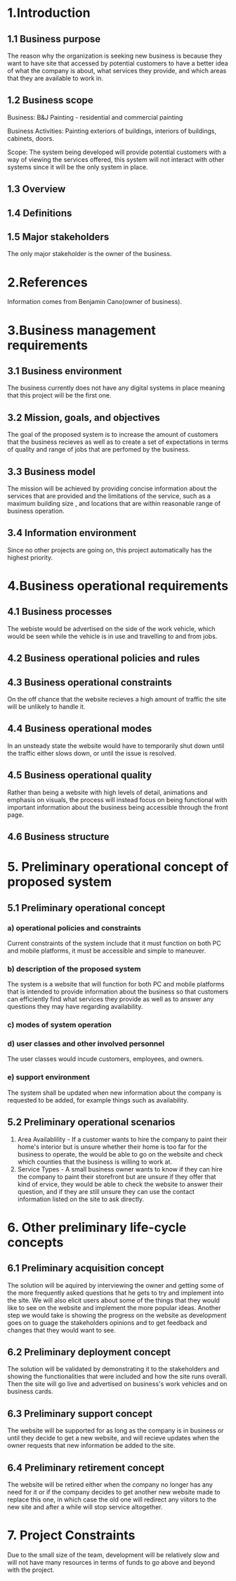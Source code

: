 # 1.Introduction
## 1.1 Business purpose
The reason why the organization is seeking new business is because they want to have site that accessed by potential customers to have a better idea of what the company
is about, what services they provide, and which areas that they are available to work in.
## 1.2 Business scope
Business: B&J Painting - residential and commercial painting

Business Activities: Painting exteriors of buildings, interiors of buildings, cabinets, doors.

Scope: The system being developed will provide potential customers with a way of viewing the services offered, this system will not interact with other systems since
it will be the only system in place.
## 1.3 Overview
## 1.4 Definitions 
## 1.5 Major stakeholders 
The only major stakeholder is the owner of the business.
# 2.References
Information comes from Benjamin Cano(owner of business).
# 3.Business management requirements
## 3.1 Business environment
The business currently does not have any digital systems in place meaning that this project will be the first one.
## 3.2 Mission, goals, and objectives
The goal of the proposed system is to increase the amount of customers that the business recieves as well as to create a set of expectations in terms
of quality and range of jobs that are perfomed by the business.
## 3.3 Business model
The mission will be achieved by providing concise information about the services that are provided and the limitations of the service, such as a maximum building size 
, and locations that are within reasonable range of business operation.
## 3.4 Information environment
Since no other projects are going on, this project automatically has the highest priority.
# 4.Business operational requirements
## 4.1 Business processes
The webiste would be advertised on the side of the work vehicle, which would be seen while the vehicle is in use and travelling to and from jobs.
## 4.2 Business operational policies and rules
## 4.3 Business operational constraints
On the off chance that the website recieves a high amount of traffic the site will be unlikely to handle it.
## 4.4 Business operational modes
In an unsteady state the website would have to temporarily shut down until the traffic either slows down, or until the issue is resolved.
## 4.5 Business operational quality
Rather than being a website with high levels of detail, animations and emphasis on visuals, the process will instead focus on being functional with important
information about the business being accessible through the front page.
## 4.6 Business structure
# 5. Preliminary operational concept of proposed system
## 5.1 Preliminary operational concept
### a) operational policies and constraints
Current constraints of the system include that it must function on both PC and mobile platforms, it must be accessible and simple to maneuver.
### b) description of the proposed system
The system is a website that will function for both PC and mobile platforms that is intended to provide information about the business so that customers can efficiently find what services they provide as well as to answer any questions they may have regarding availability.
### c) modes of system operation
### d) user classes and other involved personnel
The user classes would incude customers, employees, and owners.
### e) support environment
The system shall be updated when new information about the company is requested to be added, for example things such as availability.
## 5.2 Preliminary operational scenarios
1. Area Availablility - If a customer wants to hire the company to paint their home's interior but is unsure whether their home is too far for the business to operate, the would be able to go on the website and check which counties that the business is willing to work at. 
2. Service Types - A small business owner wants to know if they can hire the company to paint their storefront but are unsure if they offer that kind of ervice, they would be able to check the website to answer their question, and if they are still unsure they can use the contact information listed on the site to ask directly.
# 6. Other preliminary life-cycle concepts
## 6.1 Preliminary acquisition concept
The solution will be aquired by interviewing the owner and getting some of the more frequently asked questions that he gets to try and implement into the site. We will also elicit users about some of the things that they would like to see on the website and implement the more popular ideas. Another step we would take is showing the progress on the website as development goes on to guage the stakeholders opinions and to get feedback and changes that they would want to see.
## 6.2 Preliminary deployment concept
The solution will be validated by demonstrating it to the stakeholders and showing the functionalities that were included and how the site runs overall. Then the site will go live and advertised on business's work vehicles and on business cards.
## 6.3 Preliminary support concept
The website will be supported for as long as the company is in business or until they decide to get a new website, and will recieve updates when the owner requests that new information be added to the site.
## 6.4 Preliminary retirement concept
The website will be retired either when the company no longer has any need for it or if the company decides to get another new website made to replace this one, in which case the old one will redirect any viitors to the new site and after a while will stop service altogether.
# 7. Project Constraints
Due to the small size of the team, development will be relatively slow and will not have many resources in terms of funds to go above and beyond with the project.
